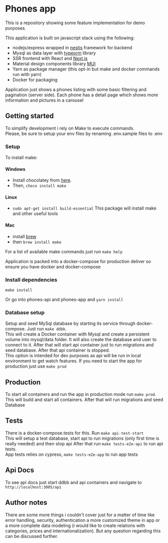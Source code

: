 # Phones app

This is a repository showing some feature implementation for demo purposes.  

This application is built on javascript stack using the following:
  - nodejs/express wrapped in [nestjs](https://docs.nestjs.com/) framework for backend
  - Mysql as data layer with [typeorm](https://typeorm.io/) library
  - SSR frontend with React and [Next.js](https://nextjs.org/)
  - Material design components library [MUI](https://mui.com/)
  - Yarn as package manager (this opt-in but make and docker commands run with yarn)
  - Docker for packaging

Application just shows a phones listing with some basic filtering and pagination (server side). 
Each phone has a detail page which shows more information and pictures in a carousel

## Getting started
To simplify development i rely on Make to execute commands.  
Please, be sure to setup your env files by renaming .env.sample files to .env

### Setup
To install make:
#### Windows
- Install chocolatey from [here](https://chocolatey.org/install).
- Then, ``choco install make``

#### Linux
- ``sudo apt-get install build-essential`` This package will install make and other useful tools

#### Mac
- install [brew](https://formulae.brew.sh/)
- then ``brew install make``

For a list of available make commands just run ``make help``

Application is packed into a docker-compose for production deliver so ensure you have docker and docker-compose

### Install dependencies
``make install``

Or go into phones-api and phones-app and `yarn install`

### Database setup
Setup and seed MySql database by starting its service through docker-compose. Just run ``make ddbb``.  
This will create a Docker container with Mysql and create a persistent volume into mysql/data folder. It will also
create the database and user to connect to it. After that will start api container just to run migrations and seed
database. After that api container is stopped.  
This option is intended for dev purposes as api will be run in local environment to get watch features. If you need
to start the app for production just use ``make prod``

## Production
To start all containers and run the app in production mode run ``make prod``.  
This will build and start all containers. After that will run migrations and seed Database

## Tests
There is a docker-compose.tests for this. Run ``make api-test-start``  
This will setup a test database, start api to run migrations (only first time is really needed) and then stop api
After that run ``make tests-e2e-api`` to run api tests.  
App tests relies on cypress, ``make tests-e2e-app`` to run app tests

## Api Docs
To see api docs just start ddbb and api containers and navigate to ``http://localhost:3005/api``

## Author notes
There are some more things i couldn't cover just for a matter of time like error handling, 
security, authentication a more customized theme in app or a more complete data modeling (i would like to create relations with
categories, prices and internationalization). But any question regarding this can be discussed further.

